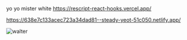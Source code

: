 yo yo mister white
https://rescript-react-hooks.vercel.app/

https://638e7c133acec723a34dad81--steady-yeot-51c050.netlify.app/


![walter](https://i.kym-cdn.com/entries/icons/mobile/000/031/673/hank_died_walt_cries_(breaking_bad_spoilers)_1-35_screenshot.jpg)

